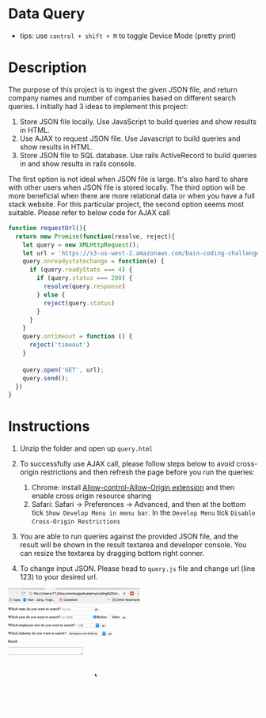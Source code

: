 # Data Query
* tips: use `control + shift + M` to toggle Device Mode (pretty print)

# Description
The purpose of this project is to ingest the given JSON file, and return company names and number of companies based on different search queries. I initially had 3 ideas to implement this project:
1. Store JSON file locally. Use JavaScript to build queries and show results in HTML.
1. Use AJAX to request JSON file. Use Javascript to build queries and show results in HTML.
1. Store JSON file to SQL database. Use rails ActiveRecord to build queries in and show results in rails console.

The first option is not ideal when JSON file is large. It's also hard to share with other users when JSON file is stored locally. The third option will be more beneficial  when there are more relational data or when you have a full stack website. For this particular project, the second option seems most suitable. Please refer to below code for AJAX call

``` JavaScript
function requestUrl(){
  return new Promise(function(resolve, reject){
    let query = new XMLHttpRequest();
    let url = 'https://s3-us-west-2.amazonaws.com/bain-coding-challenge/data.json'
    query.onreadystatechange = function(e) {
      if (query.readyState === 4) {
        if (query.status === 200) {
          resolve(query.response)
        } else {
          reject(query.status)
        }
      }
    }
    query.ontimeout = function () {
      reject('timeout')
    }

    query.open('GET', url);
    query.send();
  })
}
```

# Instructions
1. Unzip the folder and open up `query.html`
1. To successfully use AJAX call, please follow steps below to avoid cross-origin restrictions and then refresh the page before you run the queries:
    1. Chrome: install [Allow-control-Allow-Origin extension](https://chrome.google.com/webstore/detail/allow-control-allow-origi/nlfbmbojpeacfghkpbjhddihlkkiljbi?hl=en) and then enable cross origin resource sharing
    1. Safari: Safari -> Preferences -> Advanced, and then at the bottom tick `Show Develop Menu in menu bar`. In the `Develop Menu` tick `Disable Cross-Origin Restrictions`

1. You are able to run queries against the provided JSON file, and the result will be shown in the result textarea and developer console. You can resize the textarea by dragging bottom right conner.
1. To change input JSON. Please head to `query.js` file and change url (line 123) to your desired url.


![instruction GIF](instruction.gif)
